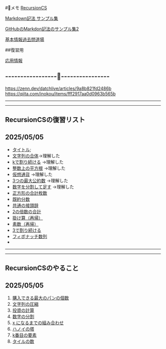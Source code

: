 #📝メモ
[RecursionCS](https://recursionist.io/dashboard)

[Markdown記法 サンプル集](https://qiita.com/tbpgr/items/989c6badefff69377da7)

<!-- <a href="[https://zenn.dev/softoika/scraps/8d361407128904](https://qiita.com/tbpgr/items/989c6badefff69377da7)" target="_blank" rel="noopener noreferrer">Markdown記法 サンプル集</a> -->

<!--  [GitHubのMarkdon記法のサンプル集2](https://zenn.dev/softoika/scraps/8d361407128904) -->

<a href="https://zenn.dev/softoika/scraps/8d361407128904" target="_blank" rel="noopener noreferrer">GitHubのMarkdon記法のサンプル集2</a>

[基本情報過去問道場](https://www.fe-siken.com/fekakomon.php)

##復習用


[応用情報](https://www.ap-siken.com/)

-----------------📝----------------
-----------------------------------

https://zenn.dev/datchlive/articles/9a8b821fd2486b
https://qiita.com/inokou/items/fff2917aa0d0963b565b

---------------------------------------
---------------------------------------
## RecursionCSの復習リスト
## 2025/05/05
- [タイトル](URL);
- [文字列の合体](https://recursionist.io/dashboard/problems/221)→理解した
- [kで割り続ける](https://recursionist.io/dashboard/problems/363) →理解した
- [整数上の平方根](https://recursionist.io/dashboard/problems/367) →理解した
- [仮想通貨](https://recursionist.io/dashboard/problems/364) →理解した
- [3つの最大公約数](https://recursionist.io/dashboard/problems/365) →理解した
- [数字を分割して足す](https://recursionist.io/dashboard/course/2/lesson/172)  →理解した
- [正方形の合計枚数](https://recursionist.io/dashboard/course/2/lesson/171)
- [既約分数](https://recursionist.io/dashboard/problems/366)
- [共通の接頭辞](https://recursionist.io/dashboard/problems/228)
- [2の倍数の合計](https://recursionist.io/dashboard/problems/372)
- [掛け算（再帰）](https://recursionist.io/dashboard/problems/224)
- [素数（再帰）](https://recursionist.io/dashboard/problems/368)
- [3で割り続ける](https://recursionist.io/dashboard/course/2/lesson/173)
- [フィボナッチ数列](https://recursionist.io/dashboard/problems/47)
- 



---------------------------------------
---------------------------------------
## RecursionCSのやること
## 2025/05/05
1. [購入できる最大のパンの個数](https://recursionist.io/dashboard/problems/232)
2. [文字列の圧縮](https://recursionist.io/dashboard/problems/227)
3. [投資の計算](https://recursionist.io/dashboard/course/2/lesson/175)
4. [数字の分割](https://recursionist.io/dashboard/course/2/lesson/177)
5. [x になるまでの組み合わせ](https://recursionist.io/dashboard/problems/134)
6. [ハノイの塔](https://recursionist.io/dashboard/problems/151)
7. [k番目の要素](https://recursionist.io/dashboard/problems/229)
8. [タイルの数](https://recursionist.io/dashboard/problems/231)



   
